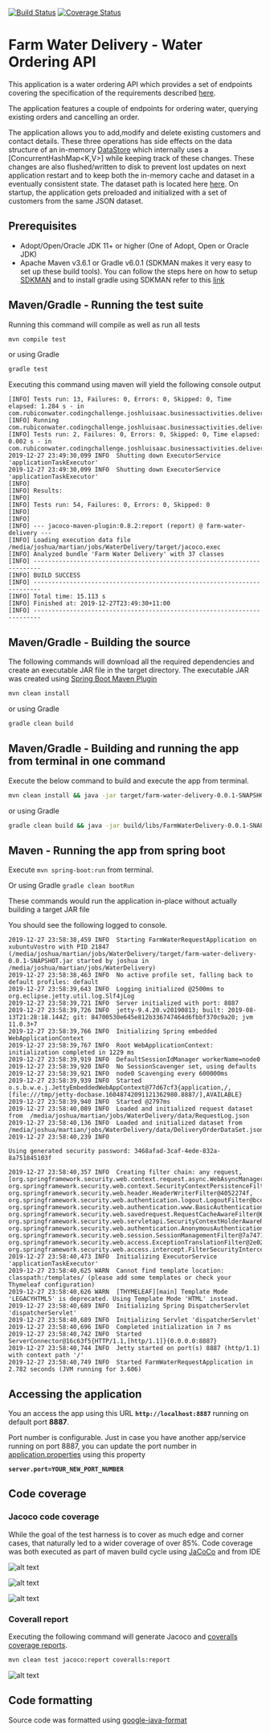 [![Build Status](https://travis-ci.org/joshluisaac/FarmWaterDelivery.svg?branch=master)](https://travis-ci.org/joshluisaac/FarmWaterDelivery)
[![Coverage Status](https://coveralls.io/repos/github/joshluisaac/FarmWaterDelivery/badge.svg?branch=master)](https://coveralls.io/github/joshluisaac/FarmWaterDelivery?branch=master)



# Farm Water Delivery - Water Ordering API

This application is a water ordering API which provides a set of endpoints
covering the specification of the requirements described [here](RubiconCodingChallenge.pdf).

The application features a couple of endpoints for ordering water, querying existing orders and cancelling an order.

The application allows you to add,modify and delete existing customers and contact details. These three operations has side effects on the data structure of an in-memory [DataStore](src/main/java/au/com/belong/codingtest/joshluisaac/infrastructure/DataStore.java)
which internally uses a [ConcurrentHashMap<K,​V>] while keeping track of these changes.
These changes are also flushed/written to disk to prevent lost updates on next application restart and to keep both the in-memory cache and dataset in a eventually consistent state.
The dataset path is located here [here](config/CustomerDataSet.json). On startup, the application gets preloaded and initialized with a set of customers from the same JSON dataset.




## Prerequisites

- Adopt/Open/Oracle JDK 11+ or higher (One of Adopt, Open or Oracle JDK)
- Apache Maven v3.6.1 or Gradle v6.0.1 (SDKMAN makes it very easy to set up these build tools). You can follow the steps here on how to setup [SDKMAN](https://sdkman.io/install) and to install gradle using SDKMAN refer to this [link](https://gradle.org/install/)

## Maven/Gradle - Running the test suite

Running this command will compile as well as run all tests

```bash
mvn compile test
```

or using Gradle

```bash
gradle test
```

Executing this command using maven will yield the following console output


```log
[INFO] Tests run: 13, Failures: 0, Errors: 0, Skipped: 0, Time elapsed: 1.284 s - in com.rubiconwater.codingchallenge.joshluisaac.businessactivities.deliverymanagement.api.WaterDeliveryApiControllerTest
[INFO] Running com.rubiconwater.codingchallenge.joshluisaac.businessactivities.deliverymanagement.api.CancelOrderRequestTest
[INFO] Tests run: 2, Failures: 0, Errors: 0, Skipped: 0, Time elapsed: 0.002 s - in com.rubiconwater.codingchallenge.joshluisaac.businessactivities.deliverymanagement.api.CancelOrderRequestTest
2019-12-27 23:49:30,099 INFO  Shutting down ExecutorService 'applicationTaskExecutor'
2019-12-27 23:49:30,099 INFO  Shutting down ExecutorService 'applicationTaskExecutor'
[INFO] 
[INFO] Results:
[INFO] 
[INFO] Tests run: 54, Failures: 0, Errors: 0, Skipped: 0
[INFO] 
[INFO] 
[INFO] --- jacoco-maven-plugin:0.8.2:report (report) @ farm-water-delivery ---
[INFO] Loading execution data file /media/joshua/martian/jobs/WaterDelivery/target/jacoco.exec
[INFO] Analyzed bundle 'Farm Water Delivery' with 37 classes
[INFO] ------------------------------------------------------------------------
[INFO] BUILD SUCCESS
[INFO] ------------------------------------------------------------------------
[INFO] Total time: 15.113 s
[INFO] Finished at: 2019-12-27T23:49:30+11:00
[INFO] ------------------------------------------------------------------------
```

## Maven/Gradle - Building the source

The following commands will download all the required dependencies and create an executable JAR file in the target directory.
The executable JAR was created using [Spring Boot Maven Plugin](https://docs.spring.io/spring-boot/docs/current/maven-plugin/index.html)

```bash
mvn clean install
```

or using Gradle

```bash
gradle clean build
```

## Maven/Gradle - Building and running the app from terminal in one command

Execute the below command to build and execute the app from terminal.

```bash
mvn clean install && java -jar target/farm-water-delivery-0.0.1-SNAPSHOT.jar
```

or using Gradle

```bash
gradle clean build && java -jar build/libs/FarmWaterDelivery-0.0.1-SNAPSHOT.jar
```

## Maven - Running the app from spring boot

Execute `mvn spring-boot:run` from terminal.

Or using Gradle `gradle clean bootRun`

These commands would run the application in-place without actually building a target JAR file

You should see the following logged to console.

```log
2019-12-27 23:58:38,459 INFO  Starting FarmWaterRequestApplication on xubuntuVostro with PID 21847 (/media/joshua/martian/jobs/WaterDelivery/target/farm-water-delivery-0.0.1-SNAPSHOT.jar started by joshua in /media/joshua/martian/jobs/WaterDelivery)
2019-12-27 23:58:38,463 INFO  No active profile set, falling back to default profiles: default
2019-12-27 23:58:39,643 INFO  Logging initialized @2500ms to org.eclipse.jetty.util.log.Slf4jLog
2019-12-27 23:58:39,721 INFO  Server initialized with port: 8887
2019-12-27 23:58:39,726 INFO  jetty-9.4.20.v20190813; built: 2019-08-13T21:28:18.144Z; git: 84700530e645e812b336747464d6fbbf370c9a20; jvm 11.0.3+7
2019-12-27 23:58:39,766 INFO  Initializing Spring embedded WebApplicationContext
2019-12-27 23:58:39,767 INFO  Root WebApplicationContext: initialization completed in 1229 ms
2019-12-27 23:58:39,919 INFO  DefaultSessionIdManager workerName=node0
2019-12-27 23:58:39,920 INFO  No SessionScavenger set, using defaults
2019-12-27 23:58:39,921 INFO  node0 Scavenging every 600000ms
2019-12-27 23:58:39,939 INFO  Started o.s.b.w.e.j.JettyEmbeddedWebAppContext@77d67cf3{application,/,[file:///tmp/jetty-docbase.16048742091121362980.8887/],AVAILABLE}
2019-12-27 23:58:39,940 INFO  Started @2797ms
2019-12-27 23:58:40,089 INFO  Loaded and initialized request dataset from  /media/joshua/martian/jobs/WaterDelivery/data/RequestLog.json
2019-12-27 23:58:40,136 INFO  Loaded and initialized dataset from  /media/joshua/martian/jobs/WaterDelivery/data/DeliveryOrderDataSet.json
2019-12-27 23:58:40,239 INFO  

Using generated security password: 3468afad-3caf-4ede-832a-8a751845103f

2019-12-27 23:58:40,357 INFO  Creating filter chain: any request, [org.springframework.security.web.context.request.async.WebAsyncManagerIntegrationFilter@4fad94a7, org.springframework.security.web.context.SecurityContextPersistenceFilter@62e70ea3, org.springframework.security.web.header.HeaderWriterFilter@4052274f, org.springframework.security.web.authentication.logout.LogoutFilter@bcec031, org.springframework.security.web.authentication.www.BasicAuthenticationFilter@fd0e5b6, org.springframework.security.web.savedrequest.RequestCacheAwareFilter@675d8c96, org.springframework.security.web.servletapi.SecurityContextHolderAwareRequestFilter@68d6972f, org.springframework.security.web.authentication.AnonymousAuthenticationFilter@475835b1, org.springframework.security.web.session.SessionManagementFilter@7a7471ce, org.springframework.security.web.access.ExceptionTranslationFilter@2e029d61, org.springframework.security.web.access.intercept.FilterSecurityInterceptor@2c1b9e4b]
2019-12-27 23:58:40,473 INFO  Initializing ExecutorService 'applicationTaskExecutor'
2019-12-27 23:58:40,625 WARN  Cannot find template location: classpath:/templates/ (please add some templates or check your Thymeleaf configuration)
2019-12-27 23:58:40,626 WARN  [THYMELEAF][main] Template Mode 'LEGACYHTML5' is deprecated. Using Template Mode 'HTML' instead.
2019-12-27 23:58:40,689 INFO  Initializing Spring DispatcherServlet 'dispatcherServlet'
2019-12-27 23:58:40,689 INFO  Initializing Servlet 'dispatcherServlet'
2019-12-27 23:58:40,696 INFO  Completed initialization in 7 ms
2019-12-27 23:58:40,742 INFO  Started ServerConnector@16c63f5{HTTP/1.1,[http/1.1]}{0.0.0.0:8887}
2019-12-27 23:58:40,744 INFO  Jetty started on port(s) 8887 (http/1.1) with context path '/'
2019-12-27 23:58:40,749 INFO  Started FarmWaterRequestApplication in 2.782 seconds (JVM running for 3.606)
```


## Accessing the application

You an access the app using this URL **`http://localhost:8887`** running on default port **8887**.

Port number is configurable. Just in case you have another app/service running on port 8887, you can update the port number in
[application.properties](src/main/resources/application.properties) using this property

**`server.port=YOUR_NEW_PORT_NUMBER`**


## Code coverage

### Jacoco code coverage
While the goal of the test harness is to cover as much edge and corner cases, that naturally led to a wider coverage of over 85%.
Code coverage was both executed as part of maven build cycle using [JaCoCo](https://github.com/jacoco/jacoco)  and from IDE


![alt text][codecoverage]

![alt text][codeCoverage_Ide2]

![alt text][codeCoverageJacoco]


### Coverall report
Executing the following command will generate Jacoco and [coveralls coverage reports](https://coveralls.io/github/joshluisaac/FarmWaterDelivery?branch=master).
```bash
mvn clean test jacoco:report coveralls:report
```
![alt text][coverallReport]


## Code formatting
Source code was formatted using [google-java-format](https://github.com/google/google-java-format)



[codecoverage]: screenshots/codeCoverage_Ide.png "codeCoverage_Ide"
[codeCoverage_Ide2]: screenshots/codeCoverage_Ide2.png "codeCoverage_Ide2"
[codeCoverageJacoco]: screenshots/codeCoverageJacoco.png "codeCoverageJacoco"
[coverallReport]: screenshots/coverallReport.png "coverallReport"